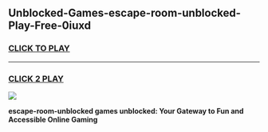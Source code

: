 
## Unblocked-Games-escape-room-unblocked-Play-Free-0iuxd
<h3>
<a href="https://premium76.site?title=escape-room-unblocked&ref=23A">CLICK TO PLAY</a></h3>
<hr>

<h3>
<a href="https://premium76.site?title=escape-room-unblocked&ref=23A">CLICK 2 PLAY</a>
  
</h3>

<a href="https://premium76.site?title=escape-room-unblocked&ref=23A"><img src="https://clearcache.store/games.png"></a>


**escape-room-unblocked games unblocked: Your Gateway to Fun and Accessible Online Gaming**
